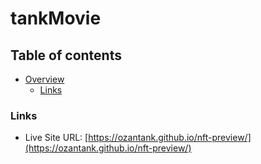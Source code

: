 # tankMovie

## Table of contents

- [Overview](#overview)
  - [Links](#links)

### Links

- Live Site URL: [https://ozantank.github.io/nft-preview/](https://ozantank.github.io/nft-preview/)
